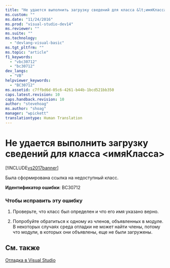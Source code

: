 ```yaml
---
title: "Не удается выполнить загрузку сведений для класса &lt;имяКласса&gt; | Microsoft Docs"
ms.custom: ""
ms.date: "11/24/2016"
ms.prod: "visual-studio-dev14"
ms.reviewer: ""
ms.suite: ""
ms.technology: 
  - "devlang-visual-basic"
ms.tgt_pltfrm: ""
ms.topic: "article"
f1_keywords: 
  - "vbc30712"
  - "bc30712"
dev_langs: 
  - "VB"
helpviewer_keywords: 
  - "BC30712"
ms.assetid: c7ffbd6d-05c6-4261-b44b-1bcd521bb350
caps.latest.revision: 10
caps.handback.revision: 10
author: "stevehoag"
ms.author: "shoag"
manager: "wpickett"
translationtype: Human Translation
---
```

# Не удается выполнить загрузку сведений для класса &lt;имяКласса&gt;
[!INCLUDE[vs2017banner](../../../csharp/includes/vs2017banner.md)]

Была сформирована ссылка на недоступный класс.  
  
 **Идентификатор ошибки**: BC30712  
  
### Чтобы исправить эту ошибку  
  
1.  Проверьте, что класс был определен и что его имя указано верно.  
  
2.  Попробуйте обратиться к одному из членов, объявленных в модуле.  В некоторых случаях среда отладки не может найти члены, потому что модули, в которых они объявлены, еще не были загружены.  
  
## См. также  
 [Отладка в Visual Studio](/visual-studio/debugger/debugging-in-visual-studio)